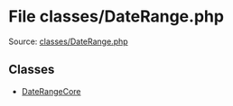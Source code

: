 File classes/DateRange.php
=========

Source: [classes/DateRange.php](https://github.com/PrestaShop/PrestaShop/blob/1.5.6.1/classes/DateRange.php)


Classes
-------

* [DateRangeCore](class.DateRangeCore.md)

